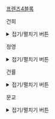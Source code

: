 
<a href = 'https://programmers.co.kr/learn/courses/30/lessons/17679'> 프렌즈4블록 </a>


건희
<details>
<summary>접기/펼치기 버튼</summary>

``` python

def solution(m, n, board):
    answer = 0
    for i in range(len(board)):
        board[i] = list(board[i])
    
    while True:
        remove = [[0]*n for _ in range(m)]
        for i in range(m - 1):
            for j in range(n - 1):
                if board[i][j] != 0 and board[i][j] == board[i][j + 1] and board[i][j] == board[i + 1][j] and board[i][j] == board[i + 1][j + 1]:
                    remove[i][j] = 1
                    remove[i][j + 1] = 1
                    remove[i + 1][j] = 1
                    remove[i + 1][j + 1] = 1
        count = 0
        for i in range(m): 
            count += sum(remove[i])
        answer += count
        if count == 0: 
            break
        # 지워진 블록 채우기
        for i in range(m - 1, -1, -1):
            for j in range(n):
                if remove[i][j] == 1:
                    x = i - 1
                    # x 올리기 remove 가 1이 아닐때까지 쭈우욱 올라간다.
                    while x >= 0 and remove[x][j] == 1: 
                        x -= 1
                    ## 만약 0보다 작다면위에 아무것도 없으니까 그냥 0으로 바꿔버린다.
                    if x < 0:
                        board[i][j] = 0
                    else:
                        board[i][j] = board[x][j]
                        remove[x][j] = 1

    return answer
	
```
	
</details>
    
정영
<details>
<summary>접기/펼치기 버튼</summary>
#include <string>
#include <vector>
#include <queue>

using namespace std;

vector<vector<int>> is_block;

bool check_block(int m, int n, vector<string> board) {
    bool has_change = false;
    for(int i = 0; i < m-1; i++) {
        for(int j = 0; j < n-1; j++) {
            if(board[i][j] != 'X' &&
              board[i][j] == board[i][j+1] &&
              board[i][j] == board[i+1][j] &&
              board[i][j] == board[i+1][j+1] ) {
                if(is_block[i][j] == 0) {
                    has_change = true;
                }
                is_block[i][j] = 1;
                is_block[i][j+1] = 1;
                is_block[i+1][j] = 1;
                is_block[i+1][j+1] = 1;
            }
        }
    }
    return has_change;
}
void block_down(int m, int l, vector<string> &board) {
    queue<pair<char, int>> q;
    for(int i = m-1; i >= 0; i--) {
        if(is_block[i][l] == 0) {
            q.push({board[i][l], 0});
        }
    }
    for(int i = m-1; i >= 0; i--) {
        if(is_block[i][l] == 1) {
            q.push({'X', 1});
        }
    }
    for(int i = m-1; i >= 0; i--) {
        board[i][l] = q.front().first;
        is_block[i][l] = q.front().second;
        q.pop();
    }
}

int solution(int m, int n, vector<string> board) {
    int answer = 0;
    is_block = vector<vector<int>>(m, vector<int>(n, 0));
    
    // check block
    while(check_block(m, n, board)) {
        // push down
        for(int line = 0; line < n; line++) {
            block_down(m, line, board);
        }
    }
    // count
    for(int i = 0; i < m; i++) {
        for(int j = 0; j < n; j++) {
            answer += is_block[i][j];
        }
    }
    
    return answer;
}

</details>
    
건률
<details>
<summary>접기/펼치기 버튼</summary>
	
테스트 5 〉	통과 (66.45ms, 10.3MB)
``` python
	
#18:04 시작 19:00 중단
#19:30 재시작 19:53 완료

#본인 위치기준 4개의 블럭을 지우기 위한 루프배열
checkList = [[0,1],[1,0],[1,1]]

#삭제할 부분을 체크하기위한 부분
#삭제할 예정일 부분을 소문자로 나타냄
def check(y,x,board):
    char = board[y][x]
    if char == '' :
        return False
    for i,j in checkList :
        if (char != board[y+i][x+j].upper() and
            char != board[y+i][x+j].lower()):
            return False
    
    board[y][x] = char.lower()
    for i,j in checkList :
        board[y+i][x+j] = board[y][x]
    return True
        

def solution(m, n, board):
    answer = 0
    boardList = []
    
    for i in range(m) :
        boardList.append(list(board[i]))
        
    mylist = []
    
    #리스트에서 삭제할때 후처리작업이 필요없게 리스트를 90도 회전하여 새로만듦
    for j in range(n):
        mylist.append([])
        for i in range(m):
            mylist[j].append(board[m-i-1][j])
        
    isCheck = True
    
    
    #하나라도 삭제할 부분이 생기면 루프
    #모든 경우의수를 모두 해보는 부르트포스 사용
    while isCheck is True :
        isCheck = False

        for i in range(n-1) :
            for j in range(m-1) :
                if check(i,j,mylist) is True :
                    isCheck = True
                    
        i = 0
        while i < n :
            j = 0
            while j < m :
                if mylist[i][j] == '' :
                    break
                if mylist[i][j].islower():
                    del mylist[i][j]
                    mylist[i].append('')
                    #i,j 번째를 지우면 다음 순번은 j+1번째가 아닌 다시한번 j번째이므로
                    #j를 1 빼줌
                    j-=1
                    answer += 1
                j+=1
            i+=1
                    
    return answer
```
  
</details>

  
문교
<details>
<summary>접기/펼치기 버튼</summary>

테스트 5 〉	통과 (2.40ms, 3.77MB)
	
``` cpp
	
#include <string>
#include <vector>

using namespace std;

bool canClear(int m, int n, vector<string>& board)
{
    char c = board[m][n];
    
    return c == board[m][n + 1]
        && c == board[m + 1][n]
        && c == board[m + 1][n + 1];
}

int solution(int m, int n, vector<string> board) {
    int answer = 0;

    while (true)
    {
        vector<vector<bool>> clearFlags(m, vector<bool>(n, false));

        bool finishFlag = true;

        for (int i = 0; i < m - 1; ++i)
        {
            for (int j = 0; j < n - 1; ++j)
            {
                if (board[i][j] == ' ' )
                    continue;

                if (canClear(i, j, board))
                {
                    clearFlags[i][j] = true;
                    clearFlags[i][j + 1] = true;
                    clearFlags[i + 1][j] = true;
                    clearFlags[i + 1][j + 1] = true;

                    finishFlag = false;
                }
            }
        }

        if (finishFlag)
            break;

        for (int i = 0; i < m; ++i)
        {
            for (int j = 0; j < n; ++j)
            {
                if (clearFlags[i][j] == true)
                {
                    board[i][j] = ' ';
                    ++answer;
                }
            }
        }

        for (int i = m - 1; i >= 0; --i)
        {
            for (int j = n - 1; j >= 0; --j)
            {
                if (board[i][j] != ' ')
                    continue;

                for (int k = i - 1; k >= 0; k--) 
                {
                    if (board[k][j] != ' ') 
                    {
                        board[i][j] = board[k][j];
                        board[k][j] = ' ';
                        break;
                    }
                }
            }
        }

    }

    return answer;
}
	
```
	
</details>

